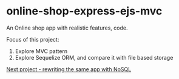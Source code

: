 # online-shop-express-ejs-mvc
An Online shop app with realistic features, code.

Focus of this project:
1. Explore MVC pattern
2. Explore Sequelize ORM, and compare it with file based storage

[Next project - rewriting the same app with NoSQL](https://github.com/exemplar-codes/online-shop-with-nosql)
